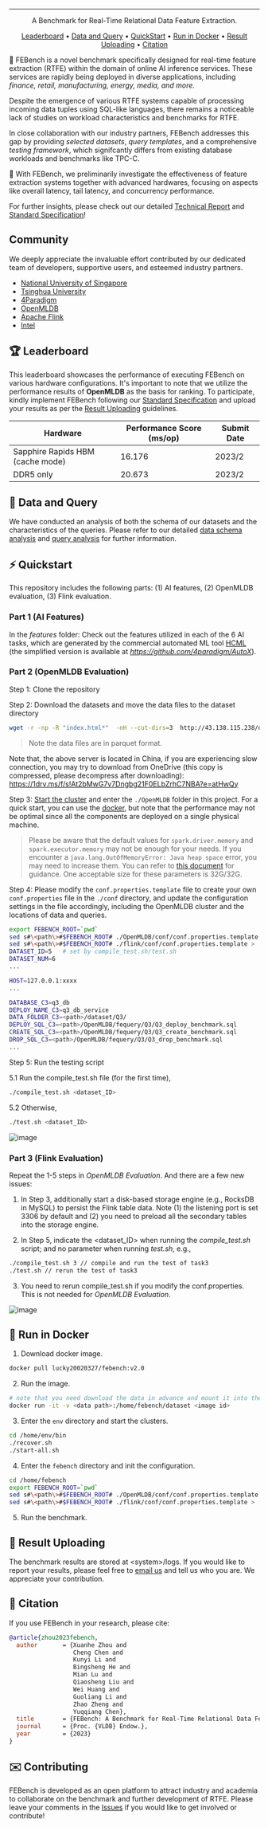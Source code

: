 <div align="center">

-----

A Benchmark for Real-Time Relational Data Feature Extraction.

</div>


<p align="center">
  <a href="#-leaderboard">Leaderboard</a> •
  <a href="#-data-and-query">Data and Query</a> •
  <a href="#-quickstart">QuickStart</a> •
  <a href="#-run-in-docker">Run in Docker</a> •
  <a href="#-result-uploading">Result Uploading</a> •
  <a href="#-citation">Citation</a>
</p>


🔨 FEBench is a novel benchmark specifically designed for real-time feature extraction (RTFE) within the domain of online AI inference services. These services are rapidly being deployed in diverse applications, including *finance, retail, manufacturing, energy, media, and more.*

  Despite the emergence of various RTFE systems capable of processing incoming data tuples using SQL-like languages, there remains a noticeable lack of studies on workload characteristics and benchmarks for RTFE.

  In close collaboration with our industry partners, FEBench addresses this gap by providing *selected datasets*, *query templates*, and a comprehensive *testing framework*, which signifcantly differs from existing database workloads and benchmarks like TPC-C.

👐 With FEBench, we preliminarily investigate the effectiveness of feature extraction systems together with advanced hardwares, focusing on aspects like overall latency, tail latency, and concurrency performance.

For further insights, please check out our detailed [Technical Report](https://github.com/decis-bench/febench/blob/main/report/febench.pdf) and [Standard Specification](https://github.com/decis-bench/febench/blob/main/report/Feature_Extraction_Benchmark_Standard_Specification.pdf)!

## Community

We deeply appreciate the invaluable effort contributed by our dedicated team of developers, supportive users, and esteemed industry partners.

- [National University of Singapore](https://nus.edu.sg/)
- [Tsinghua University](https://www.tsinghua.edu.cn/en/)
- [4Paradigm](https://en.4paradigm.com/index.html)
- [OpenMLDB](https://github.com/4paradigm/OpenMLDB)
- [Apache Flink](https://flink.apache.org/)
- [Intel](https://www.intel.com/)


<span id="-leaderboard"></span>

## 🏆 Leaderboard

This leaderboard showcases the performance of executing FEBench on various hardware configurations. It's important to note that we utilize the performance results of **OpenMLDB** as the basis for ranking. To participate, kindly implement FEBench following our [Standard Specification](https://github.com/decis-bench/febench/blob/main/report/Feature_Extraction_Benchmark_Standard_Specification.pdf) and upload your results as per the [Result Uploading](#-result-uploading) guidelines.

| Hardware                         | Performance Score (ms/op) | Submit Date |
| --------------------------------- | ------------------------ | ----------- |
| Sapphire Rapids HBM (cache mode)  | 16.176                   | 2023/2      |
| DDR5 only                        | 20.673                   | 2023/2      |


<span id="-data-and-query"></span>

## &#x1F4DC;  Data and Query

We have conducted an analysis of both the schema of our datasets and the characteristics of the queries. Please refer to our detailed [data schema analysis](https://github.com/decis-bench/febench/blob/main/report/tableSchema.md) and [query analysis](https://github.com/decis-bench/febench/blob/main/report/queryAnalysis.md) for further information.


<span id="-quickstart"></span>

## ⚡️ Quickstart

This repository includes the following parts: (1) AI features, (2) OpenMLDB evaluation, (3) Flink evaluation.

### Part 1 (AI Features)

In the *features* folder: Check out the features utilized in each of the 6 AI tasks, which are generated by the commercial automated ML tool [HCML](https://en.4paradigm.com/product/hypercycle_ml.html) (the simplified version is available at *https://github.com/4paradigm/AutoX*).

### Part 2 (OpenMLDB Evaluation)

Step 1: Clone the repository

Step 2: Download the datasets and move the data files to the dataset directory

  ```sh
wget -r -np -R "index.html*"  -nH --cut-dirs=3  http://43.138.115.238/download/febench/data/  -P ./dataset
  ```

> Note the data files are in parquet format.

Note that, the above server is located in China, if you are experiencing slow connection, you may try to download from OneDrive (this copy is compressed, please decompress after downloading): https://1drv.ms/f/s!At2bMwG7v7Dngbg21F0ELbZrhC7NBA?e=atHwQy

Step 3: [Start the cluster](https://openmldb.ai/docs/zh/main/deploy/install_deploy.html) and enter the `./OpenMLDB` folder in this project. For a quick start, you can use the [docker](https://openmldb.ai/docs/zh/main/quickstart/openmldb_quickstart.html#id4), but note that the performance may not be optimal since all the components are deployed on a single physical machine.

> Please be aware that the default values for `spark.driver.memory` and `spark.executor.memory` may not be enough for your needs. If you encounter a `java.lang.OutOfMemoryError: Java heap space` error, you may need to increase them. You can refer to [this document](https://openmldb.ai/docs/zh/main/maintain/faq.html#java-lang-outofmemoryerror-java-heap-space) for guidance. One acceptable size for these parameters is 32G/32G.

Step 4: Please modify the `conf.properties.template` file to create your own `conf.properties` file in the `./conf` directory, and update the configuration settings in the file accordingly, including the OpenMLDB cluster and the locations of data and queries. 

```sh
export FEBENCH_ROOT=`pwd`
sed s#\<path\>#$FEBENCH_ROOT# ./OpenMLDB/conf/conf.properties.template > ./OpenMLDB/conf/conf.properties
sed s#\<path\>#$FEBENCH_ROOT# ./flink/conf/conf.properties.template > ./flink/conf/conf.properties
DATASET_ID=5   # set by compile_test.sh/test.sh
DATASET_NUM=6
...

HOST=127.0.0.1:xxxx
...

DATABASE_C3=q3_db
DEPLOY_NAME_C3=q3_db_service
DATA_FOLDER_C3=<path>/dataset/Q3/
DEPLOY_SQL_C3=<path>/OpenMLDB/fequery/Q3/Q3_deploy_benchmark.sql
CREATE_SQL_C3=<path>/OpenMLDB/fequery/Q3/Q3_create_benchmark.sql
DROP_SQL_C3=<path>/OpenMLDB/fequery/Q3/Q3_drop_benchmark.sql
...

```


Step 5: Run the testing script

5.1 Run the compile_test.sh file (for the first time),

```bash
./compile_test.sh <dataset_ID>
```

5.2 Otherwise,

```bash
./test.sh <dataset_ID>
```

![image](./imgs/openmldb-jmh.png)


### Part 3 (Flink Evaluation)

Repeat the 1-5 steps in *OpenMLDB Evaluation*. And there are a few new issues:

1. In Step 3, additionally start a disk-based storage engine (e.g., RocksDB in MySQL) to persist the Flink table data. Note (1) the listening port is set 3306 by default and (2) you need to preload all the secondary tables into the storage engine.

2. In Step 5, indicate the <dataset_ID> when running the *compile_test.sh* script; and no parameter when running *test.sh*, e.g., 

```bash
./compile_test.sh 3 // compile and run the test of task3
./test.sh // rerun the test of task3
```

3. You need to rerun compile_test.sh if you modify the conf.properties. This is not needed for *OpenMLDB Evaluation*.

![image](./imgs/flink-jmh.png)

<span id="-run-in-docker"></span>

## 🐳 Run in Docker

1. Download docker image.

```bash
docker pull lucky20020327/febench:v2.0
```

2. Run the image.

```bash
# note that you need download the data in advance and mount it into the container.
docker run -it -v <data path>:/home/febench/dataset <image id>
```

3. Enter the `env` directory and start the clusters.

```bash
cd /home/env/bin
./recover.sh
./start-all.sh
```

4. Enter the `febench` directory and init the configuration.

```bash
cd /home/febench
export FEBENCH_ROOT=`pwd`
sed s#\<path\>#$FEBENCH_ROOT# ./OpenMLDB/conf/conf.properties.template > ./OpenMLDB/conf/conf.properties
sed s#\<path\>#$FEBENCH_ROOT# ./flink/conf/conf.properties.template > ./flink/conf/conf.properties
```

5. Run the benchmark.

<span id="-result-uploading"></span>

##  📧 Result Uploading

The benchmark results are stored at \<system\>/logs. If you would like to report your results, please feel free to [email us](lkg19@mails.tsinghua.edu.cn) and tell us who you are. We appreciate your contribution.


<span id="-citation"></span>  

## 📎 Citation

If you use FEBench in your research, please cite:

```bibtex
@article{zhou2023febench,
  author       = {Xuanhe Zhou and 
                  Cheng Chen and
                  Kunyi Li and
                  Bingsheng He and
                  Mian Lu and
                  Qiaosheng Liu and
                  Wei Huang and
                  Guoliang Li and
                  Zhao Zheng and
                  Yuqqiang Chen},
  title        = {FEBench: A Benchmark for Real-Time Relational Data Feature Extraction},
  journal      = {Proc. {VLDB} Endow.},
  year         = {2023}
}
```

## ✉️ Contributing

FEBench is developed as an open platform to attract industry and academia to collaborate on the benchmark and further development of RTFE. Please leave your comments in the [Issues](https://github.com/decis-bench/febench/issues) if you would like to get involved or contribute!
